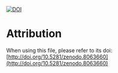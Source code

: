 [![DOI](https://zenodo.org/badge/656622266.svg)](https://zenodo.org/badge/latestdoi/656622266)

# Attribution

When using this file, please refer to its doi: [http://doi.org/10.5281/zenodo.8063660](http://doi.org/10.5281/zenodo.8063660)

